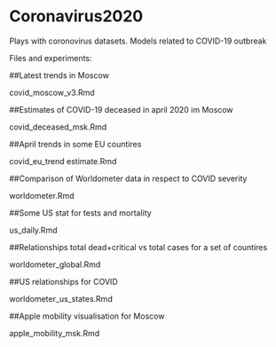 # Coronavirus2020
Plays with coronovirus datasets. Models related to COVID-19 outbreak 


Files and experiments:

##Latest trends in Moscow  

covid_moscow_v3.Rmd

##Estimates of COVID-19 deceased in april 2020 im Moscow  

covid_deceased_msk.Rmd

##April trends in some EU countires  

covid_eu_trend estimate.Rmd

##Comparison of Worldometer data in respect to COVID severity  

worldometer.Rmd

##Some US stat for tests and mortality  

us_daily.Rmd

##Relationships total dead+critical vs total cases for a set of countires  

worldometer_global.Rmd

##US relationships for COVID  

worldometer_us_states.Rmd

##Apple mobility visualisation for Moscow  

apple_mobility_msk.Rmd

